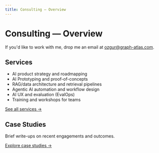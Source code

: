 ```yaml
---
title: Consulting — Overview
---
```


# Consulting — Overview

If you'd like to work with me, drop me an email at [ozgur@graph-atlas.com](mailto:ozgur@graph-atlas.com).

## Services

- AI product strategy and roadmapping
- AI Prototyping and proof-of-concepts
- RAG/data architecture and retrieval pipelines
- Agentic AI automation and workflow design
- AI UX and evaluation (EvalOps)
- Training and workshops for teams

[See all services →](services.md)

## Case Studies

Brief write-ups on recent engagements and outcomes.

[Explore case studies →](case-studies.md)

